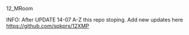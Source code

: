 12_MRoom

INFO: After UPDATE 14-07 A-Z this repo stoping. Add new updates here https://github.com/spkprs/12XMP
